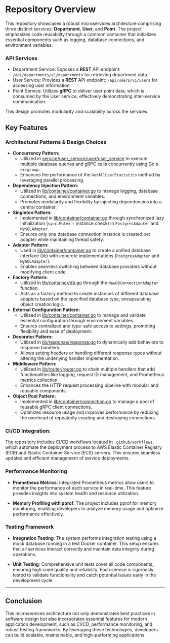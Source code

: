 # Repository Overview
This repository showcases a robust microservices architecture comprising three distinct services: **Department**, **User**, and **Point**. The project emphasizes code reusability through a common container that initializes essential components such as logging, database connections, and environment variables.

### API Services
- Department Service:
  Exposes a **REST** API endpoint: `/api/departments/v1/departments` for retrieving department data.
- User Service:
  Provides a **REST** API endpoint: `/api/users/v1/users` for accessing user information.
- Point Service:
  Utilizes **gRPC** to deliver user point data, which is consumed by the User service, effectively demonstrating inter-service communication.

This design promotes modularity and scalability across the services.

## Key Features

### Architectural Patterns & Design Choices
* **Concurrency Pattern:**
    * Utilized in [service/user_service/user/user_service](https://github.com/syedomair/backend-microservices/blob/main/service/user_service/user/user_serivce.go) to execute multiple database queries and gRPC calls concurrently using Go's `errgroup`.
    * Enhances the performance of the `GetAllUserStatistics` method by leveraging parallel processing.
* **Dependency Injection Pattern:**
    * Utilized in [lib/container/container.go](https://github.com/syedomair/backend-microservices/blob/main/lib/container/container.go) to manage logging, database connections, and environment variables.
    * Promotes modularity and flexibility by injecting dependencies into a central container.
* **Singleton Pattern:**
    * Implemented in [lib/container/container.go](https://github.com/syedomair/backend-microservices/blob/main/lib/container/container.go) through synchronized lazy initialization (`sync.Mutex` + instance check) in `PostgresAdapter` and `MySQLAdapter`.
    * Ensures only one database connection instance is created per adapter while maintaining thread safety.
* **Adapter Pattern:**
    * Used in [lib/container/container.go](https://github.com/syedomair/backend-microservices/blob/main/lib/container/container.go) to create a unified database interface (`Db`) with concrete implementations (`PostgresAdapter` and `MySQLAdapter`).
    * Enables seamless switching between database providers without modifying client code.
* **Factory Pattern:**
    * Utilized in [lib/container/db.go](https://github.com/syedomair/backend-microservices/blob/main/lib/container/db.go) through the `NewDBConnectionAdapter` function.
    * Acts as a factory method to create instances of different database adapters based on the specified database type, encapsulating object creation logic.
* **External Configuration Pattern:**
    * Utilized in [lib/container/container.go](https://github.com/syedomair/backend-microservices/blob/main/lib/container/container.go) to manage and validate essential configuration through environment variables.
    * Ensures centralized and type-safe access to settings, promoting flexibility and ease of deployment.
* **Decorator Pattern:**
    * Utilized in [lib/response/response.go](https://github.com/syedomair/backend-microservices/blob/main/lib/response/response.go) to dynamically add behaviors to response handlers.
    * Allows setting headers or handling different response types without altering the underlying handler implementation.
* **Middleware Pattern:**
    * Utilized in [lib/router/router.go](https://github.com/syedomair/backend-microservices/blob/main/lib/router/router.go) to chain multiple handlers that add functionalities like logging, request ID management, and Prometheus metrics collection.
    * Enhances the HTTP request processing pipeline with modular and reusable components.
* **Object Pool Pattern:**
    * Implemented in [lib/container/connection.go](https://github.com/syedomair/backend-microservices/blob/main/lib/container/connection.go) to manage a pool of reusable gRPC client connections.
    * Optimizes resource usage and improves performance by reducing the overhead of repeatedly creating and destroying connections.
    
### CI/CD Integration:
The repository includes CI/CD workflows located in `.github/workflows`, which automate the deployment process to AWS Elastic Container Registry (ECR) and Elastic Container Service (ECS) servers. This ensures seamless updates and efficient management of service deployments.

### Performance Monitoring
- **Prometheus Metrics**: Integrated Prometheus metrics allow users to monitor the performance of each service in real-time. This feature provides insights into system health and resource utilization.
  
- **Memory Profiling with pprof**: 
  The project includes pprof for memory monitoring, enabling developers to analyze memory usage and optimize performance effectively.

### Testing Framework
- **Integration Testing**: 
  The system performs integration testing using a mock database running in a test Docker container. This setup ensures that all services interact correctly and maintain data integrity during operations.

- **Unit Testing**: 
  Comprehensive unit tests cover all code components, ensuring high code quality and reliability. Each service is rigorously tested to validate functionality and catch potential issues early in the development cycle.
---
## Conclusion
This microservices architecture not only demonstrates best practices in software design but also incorporates essential features for modern application development, such as CI/CD, performance monitoring, and robust testing frameworks. By leveraging these technologies, developers can build scalable, maintainable, and high-performing applications.



